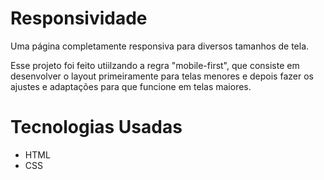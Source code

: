 # Responsividade

Uma página completamente responsiva para diversos tamanhos de tela.

Esse projeto foi feito utiilzando a regra "mobile-first", que consiste em desenvolver o layout primeiramente para telas menores e depois fazer os ajustes e adaptações para que funcione em telas maiores.

# Tecnologias Usadas

<ul>
<li>HTML</li>
<li>CSS</li>
</ul>
